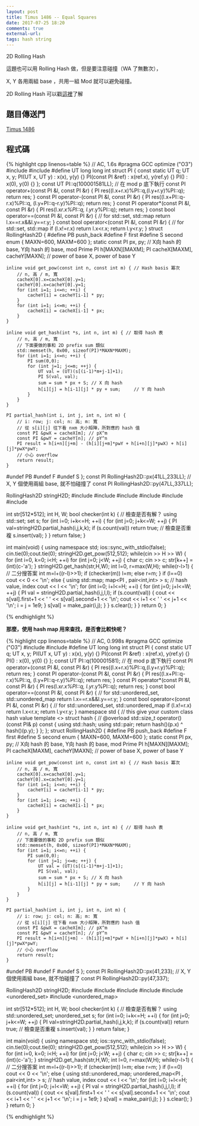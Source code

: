 ```yaml
---
layout: post
title: Timus 1486 -- Equal Squares
date: 2017-07-25 18:20
comments: true
external-url:
tags: hash string
---
```


2D Rolling Hash 

這題也可以用 Rolling Hash 做，但是要注意碰撞（WA 了無數次），

X, Y 各用兩組 base ，共用一組 Mod 就可以避免碰撞。

2D Rolling Hash 可以戳[這裡](https://peter0749.github.io/ContestCo/Rolling_Hash2D.html)了解

## 題目傳送門

[Timus 1486](http://acm.timus.ru/problem.aspx?space=1&num=1486)

## 程式碼

{% highlight cpp linenos=table %}
// AC, 1.6s
#pragma GCC optimize ("O3")
#include <cstring>
#include <functional>
#define UT long long int
struct PI {
    const static UT q;
    UT x, y;
    PI(UT x, UT y) : x(x), y(y) {}
    PI(const PI &ref) : x(ref.x), y(ref.y) {}
    PI() : x(0), y(0) {}
};
const UT PI::q(100001581LL); // 在 mod p 底下執行
const PI operator+(const PI &l, const PI &r) {
    PI res((l.x+r.x)%PI::q,(l.y+r.y)%PI::q);
    return res;
}
const PI operator-(const PI &l, const PI &r) {
    PI res((l.x+PI::q-r.x)%PI::q, (l.y+PI::q-r.y)%PI::q);
    return res;
}
const PI operator*(const PI &l, const PI &r) {
    PI res(l.x*r.x%PI::q, l.y*r.y%PI::q);
    return res;
}
const bool operator==(const PI &l, const PI &r) { // for std::set, std::map
    return l.x==r.x&&l.y==r.y;
}
const bool operator<(const PI &l, const PI &r) {  // for std::set, std::map
    if (l.x!=r.x) return l.x<r.x;
    return l.y<r.y;
}
struct RollingHash2D {
#define PB push_back
#define F first
#define S second
    enum { MAXN=600, MAXM=600 };
    static const PI px, py; // X向 hash 的 base, Y向 hash 的 base, mod Prime
    PI h[MAXN][MAXM];
    PI cacheX[MAXM], cacheY[MAXN]; // power of base X, power of base Y

    inline void get_pow(const int n, const int m) { // Hash basis 冪次
        // n, 高 / m, 寬
        cacheX[0].x=cacheX[0].y=1;
        cacheY[0].x=cacheY[0].y=1;
        for (int i=1; i<=n; ++i) {
            cacheY[i] = cacheY[i-1] * py;
        }
        for (int i=1; i<=m; ++i) {
            cacheX[i] = cacheX[i-1] * px;
        }
    }

    inline void get_hash(int *s, int n, int m) { // 取得 hash 表
        // n, 高 / m, 寬
        // 下面要做的事和 2D prefix sum 類似
        std::memset(h, 0x00, sizeof(PI)*MAXN*MAXM);
        for (int i=1; i<=n; ++i) {
            PI sum(0,0);
            for (int j=1; j<=m; ++j) {
                UT val = (UT)(s[(i-1)*m+j-1]+1);
                PI S(val, val);
                sum = sum * px + S; // X 向 hash
                h[i][j] = h[i-1][j] * py + sum;     // Y 向 hash
            }
        }
    }

    PI partial_hash(int i, int j, int n, int m) {
        // i: row; j: col; n: 高; m: 寬
        // 從 s[i][j] 往下看 nxm 大小矩陣，所對應的 hash 值
        const PI &pwX = cacheX[m]; // pX^m
        const PI &pwY = cacheY[n]; // pY^n
        PI result = h[i+n][j+m] - (h[i][j+m]*pwY + h[i+n][j]*pwX) + h[i][j]*pwX*pwY;
        // 小心 overflow
        return result;
    }
#undef PB
#undef F
#undef S
};
const PI RollingHash2D::px(41LL,233LL); // X, Y 個使用兩組 base, 就不怕碰撞了
const PI RollingHash2D::py(47LL,337LL);

RollingHash2D stringH2D;
#include <iostream>
#include <iomanip>
#include <algorithm>
#include <functional>
#include <set>
#include <map>

int str[512*512];
int H, W;
bool checker(int k) { // 檢查是否有解？
    using std::set;
    set<PI> s;
    for (int i=0; i+k<=H; ++i) {
        for (int j=0; j+k<=W; ++j) {
            PI val=stringH2D.partial_hash(i,j,k,k);
            if (s.count(val)) return true; // 檢查是否重複
            s.insert(val);
        }
    }
    return false;
}

int main(void) {
    using namespace std;
    ios::sync_with_stdio(false);
    cin.tie(0);cout.tie(0);
    stringH2D.get_pow(512,512);
    while(cin >> H >> W) {
        for (int i=0, k=0; i<H; ++i) for (int j=0; j<W; ++j) {
            char c; cin >> c;
            str[k++] = (int)(c-'a');
        }
        stringH2D.get_hash(str,H,W);
        int l=0, r=max(W,H);
        while(r-l>1) { // 二分搜答案
            int m=l+((r-l)>>1);
            if (checker(m)) l=m;
            else r=m;
        }
        if (l==0) cout << 0 << '\n';
        else {
            using std::map;
            map<PI , pair<int,int> > s; // hash value, index
            cout << l << '\n';
            for (int i=0; i+l<=H; ++i) {
                for (int j=0; j+l<=W; ++j) {
                    PI val = stringH2D.partial_hash(i,j,l,l);
                    if (s.count(val)) {
                        cout << s[val].first+1 << ' ' << s[val].second+1 << '\n';
                        cout << i+1 << ' ' << j+1 << '\n';
                        i = j = 1e9;
                    }
                    s[val] = make_pair(i,j);
                }
            }
            s.clear();
        }
    }
    return 0;
}

{% endhighlight %}

**那麼，使用 hash map 用來查找，是否會比較快呢？**

{% highlight cpp linenos=table %}
// AC, 0.998s
#pragma GCC optimize ("O3")
#include <cstring>
#include <functional>
#define UT long long int
struct PI {
    const static UT q;
    UT x, y;
    PI(UT x, UT y) : x(x), y(y) {}
    PI(const PI &ref) : x(ref.x), y(ref.y) {}
    PI() : x(0), y(0) {}
};
const UT PI::q(100001581); // 在 mod p 底下執行
const PI operator+(const PI &l, const PI &r) {
    PI res((l.x+r.x)%PI::q,(l.y+r.y)%PI::q);
    return res;
}
const PI operator-(const PI &l, const PI &r) {
    PI res((l.x+PI::q-r.x)%PI::q, (l.y+PI::q-r.y)%PI::q);
    return res;
}
const PI operator*(const PI &l, const PI &r) {
    PI res(l.x*r.x%PI::q, l.y*r.y%PI::q);
    return res;
}
const bool operator==(const PI &l, const PI &r) { // for std::unordered_set, std::unordered_map
    return l.x==r.x&&l.y==r.y;
}
const bool operator<(const PI &l, const PI &r) {  // for std::unordered_set, std::unordered_map
    if (l.x!=r.x) return l.x<r.x;
    return l.y<r.y;
}
namespace std { // this give your custom class hash value
    template <>
    struct hash<PI> {
        // @overload
        std::size_t operator()(const PI& p) const {
            using std::hash;
            using std::pair;
            return hash<UT>()(p.x) ^ hash<UT>()(p.y);
        }
    };
};
struct RollingHash2D {
#define PB push_back
#define F first
#define S second
    enum { MAXN=600, MAXM=600 };
    static const PI px, py; // X向 hash 的 base, Y向 hash 的 base, mod Prime
    PI h[MAXN][MAXM];
    PI cacheX[MAXM], cacheY[MAXN]; // power of base X, power of base Y

    inline void get_pow(const int n, const int m) { // Hash basis 冪次
        // n, 高 / m, 寬
        cacheX[0].x=cacheX[0].y=1;
        cacheY[0].x=cacheY[0].y=1;
        for (int i=1; i<=n; ++i) {
            cacheY[i] = cacheY[i-1] * py;
        }
        for (int i=1; i<=m; ++i) {
            cacheX[i] = cacheX[i-1] * px;
        }
    }

    inline void get_hash(int *s, int n, int m) { // 取得 hash 表
        // n, 高 / m, 寬
        // 下面要做的事和 2D prefix sum 類似
        std::memset(h, 0x00, sizeof(PI)*MAXN*MAXM);
        for (int i=1; i<=n; ++i) {
            PI sum(0,0);
            for (int j=1; j<=m; ++j) {
                UT val = (UT)(s[(i-1)*m+j-1]+1);
                PI S(val, val);
                sum = sum * px + S; // X 向 hash
                h[i][j] = h[i-1][j] * py + sum;     // Y 向 hash
            }
        }
    }

    PI partial_hash(int i, int j, int n, int m) {
        // i: row; j: col; n: 高; m: 寬
        // 從 s[i][j] 往下看 nxm 大小矩陣，所對應的 hash 值
        const PI &pwX = cacheX[m]; // pX^m
        const PI &pwY = cacheY[n]; // pY^n
        PI result = h[i+n][j+m] - (h[i][j+m]*pwY + h[i+n][j]*pwX) + h[i][j]*pwX*pwY;
        // 小心 overflow
        return result;
    }
#undef PB
#undef F
#undef S
};
const PI RollingHash2D::px(41,233); // X, Y 個使用兩組 base, 就不怕碰撞了
const PI RollingHash2D::py(47,337);

RollingHash2D stringH2D;
#include <iostream>
#include <iomanip>
#include <algorithm>
#include <functional>
#include <unordered_set>
#include <unordered_map>

int str[512*512];
int H, W;
bool checker(int k) { // 檢查是否有解？
    using std::unordered_set;
    unordered_set<PI> s;
    for (int i=0; i+k<=H; ++i) {
        for (int j=0; j+k<=W; ++j) {
            PI val=stringH2D.partial_hash(i,j,k,k);
            if (s.count(val)) return true; // 檢查是否重複
            s.insert(val);
        }
    }
    return false;
}

int main(void) {
    using namespace std;
    ios::sync_with_stdio(false);
    cin.tie(0);cout.tie(0);
    stringH2D.get_pow(512,512);
    while(cin >> H >> W) {
        for (int i=0, k=0; i<H; ++i) for (int j=0; j<W; ++j) {
            char c; cin >> c;
            str[k++] = (int)(c-'a');
        }
        stringH2D.get_hash(str,H,W);
        int l=0, r=max(W,H);
        while(r-l>1) { // 二分搜答案
            int m=l+((r-l)>>1);
            if (checker(m)) l=m;
            else r=m;
        }
        if (l==0) cout << 0 << '\n';
        else {
            using std::unordered_map;
            unordered_map<PI , pair<int,int> > s; // hash value, index
            cout << l << '\n';
            for (int i=0; i+l<=H; ++i) {
                for (int j=0; j+l<=W; ++j) {
                    PI val = stringH2D.partial_hash(i,j,l,l);
                    if (s.count(val)) {
                        cout << s[val].first+1 << ' ' << s[val].second+1 << '\n';
                        cout << i+1 << ' ' << j+1 << '\n';
                        i = j = 1e9;
                    }
                    s[val] = make_pair(i,j);
                }
            }
            s.clear();
        }
    }
    return 0;
}

{% endhighlight %}
